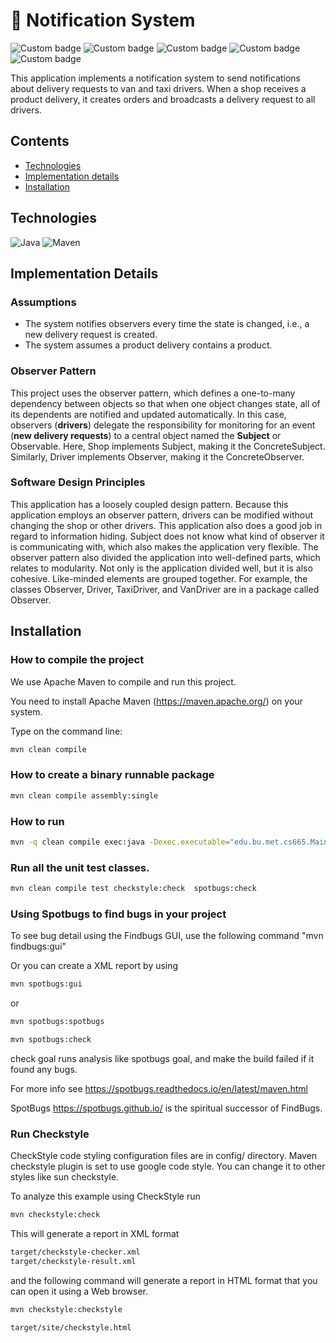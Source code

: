 # :bell: Notification System

![Custom badge](https://img.shields.io/badge/repo%20size-136%20KB-blue)
![Custom badge](https://img.shields.io/badge/build-passing-brightgreen)
![Custom badge](https://img.shields.io/badge/build%20tool-maven-brightgreen)
![Custom badge](https://img.shields.io/badge/code%20analysis%20tools-spotbugs,%20checkstyle-orange)
![Custom badge](https://img.shields.io/badge/test%20framework-JUnit-blue)

This application implements a notification system to send notifications about delivery
requests to van and taxi drivers.
When a shop receives a product delivery, it creates orders and broadcasts a delivery request to all drivers.

## Contents

- [Technologies](#technologies)
- [Implementation details](#implementation-details)
- [Installation](#pinstallation)

## Technologies

![Java](https://img.shields.io/badge/java-%23ED8B00.svg?style=for-the-badge&logo=java&logoColor=white)
![Maven](	https://img.shields.io/badge/apache_maven-C71A36?style=for-the-badge&logo=apachemaven&logoColor=white)

## Implementation Details

### Assumptions
- The system notifies observers every time the state is changed, i.e., a new delivery request is created. 
- The system assumes a product delivery contains a product.

### Observer Pattern
This project uses the observer pattern, which defines a one-to-many dependency between 
objects so that when one object changes state, all of its dependents are notified and updated automatically.
In this case, observers (**drivers**) delegate the responsibility for monitoring for an event (**new delivery
requests**) to a central object named the **Subject** or Observable. Here, Shop implements Subject, making it 
the ConcreteSubject. Similarly, Driver implements Observer, making it the ConcreteObserver. 

### Software Design Principles 
This application has a loosely coupled design pattern. Because this application employs an observer pattern, drivers
can be modified without changing the shop or other drivers. This application also does a good job in regard to 
information hiding. Subject does not know what kind of observer it is communicating with, which also makes the 
application very flexible. The observer pattern also divided the application into well-defined parts, which relates 
to modularity. Not only is the application divided well, but it is also cohesive. Like-minded elements are grouped 
together. For example, the classes Observer, Driver, TaxiDriver, and VanDriver are in a package called Observer. 

## Installation

### How to compile the project

We use Apache Maven to compile and run this project.

You need to install Apache Maven (https://maven.apache.org/)  on your system. 

Type on the command line: 

```bash
mvn clean compile
```

### How to create a binary runnable package

```bash
mvn clean compile assembly:single
```

### How to run

```bash
mvn -q clean compile exec:java -Dexec.executable="edu.bu.met.cs665.Main" 
```

### Run all the unit test classes.

```bash
mvn clean compile test checkstyle:check  spotbugs:check
```

### Using Spotbugs to find bugs in your project 

To see bug detail using the Findbugs GUI, use the following command "mvn findbugs:gui"

Or you can create a XML report by using

```bash
mvn spotbugs:gui 
```

or

```bash
mvn spotbugs:spotbugs
```

```bash
mvn spotbugs:check 
```

check goal runs analysis like spotbugs goal, and make the build failed if it found any bugs. 

For more info see 
https://spotbugs.readthedocs.io/en/latest/maven.html

SpotBugs https://spotbugs.github.io/ is the spiritual successor of FindBugs.

### Run Checkstyle 

CheckStyle code styling configuration files are in config/ directory. Maven checkstyle plugin is set to use google code style. 
You can change it to other styles like sun checkstyle. 

To analyze this example using CheckStyle run 

```bash
mvn checkstyle:check
```

This will generate a report in XML format

```bash
target/checkstyle-checker.xml
target/checkstyle-result.xml
```

and the following command will generate a report in HTML format that you can open it using a Web browser. 

```bash
mvn checkstyle:checkstyle
```

```bash
target/site/checkstyle.html
```





